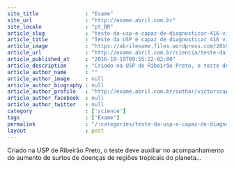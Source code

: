 ```yaml
---
site_title               : "Exame"
site_url                 : "http://exame.abril.com.br"
site_locale              : "pt_BR"
article_slug             : "teste-da-usp-e-capaz-de-diagnosticar-416-virus"
article_title            : "Teste da USP é capaz de diagnosticar 416 vírus"
article_image            : "https://abrilexame.files.wordpress.com/2016/10/size_960_16_9_zika.jpg?quality=70&strip=all&w=960"
article_url              : "http://exame.abril.com.br/ciencia/teste-da-usp-e-capaz-de-diagnosticar-416-virus-de-regioes-tropicais/"
article_published_at     : "2016-10-19T09:55:22-02:00"
article_description      : "Criado na USP de Ribeirão Preto, o teste deve auxiliar no acompanhamento do aumento de surtos de doenças de regiões tropicais do planeta..."
article_author_name      : ""
article_author_image     : null
article_author_biography : null
article_author_profile   : "http://exame.abril.com.br/author/victorscaputo/"
article_author_facebook  : null
article_author_twitter   : null
category                 : ['science']
tags                     : ['Exame']
permalink                : "/:categories/teste-da-usp-e-capaz-de-diagnosticar-416-virus/"
layout                   : post
---
```


Criado na USP de Ribeirão Preto, o teste deve auxiliar no acompanhamento do aumento de surtos de doenças de regiões tropicais do planeta...
